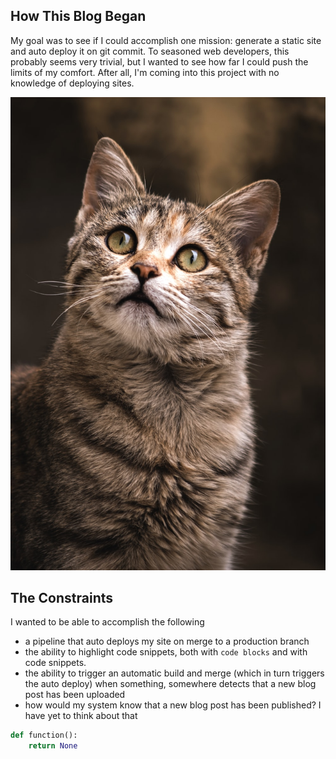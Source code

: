 <!-- title: How I'm Hosting This Blog -->
<!-- author: Dave -->

## How This Blog Began
My goal was to see if I could accomplish one mission: generate a static site and auto deploy it on git commit. To seasoned web developers, this probably seems very trivial, but I wanted to see how far I could push the limits of my comfort. After all, I'm coming into this project with no knowledge of deploying sites.

![alt text](/images/cat.jpeg)

## The Constraints

I wanted to be able to accomplish the following
- a pipeline that auto deploys my site on merge to a production branch
- the ability to highlight code snippets, both with `code blocks` and with code snippets. 
- the ability to trigger an automatic build and merge (which in turn triggers the auto deploy) when something, somewhere detects that a new blog post has been uploaded
- how would my system know that a new blog post has been published? I have yet to think about that

```py
def function():
    return None
```

